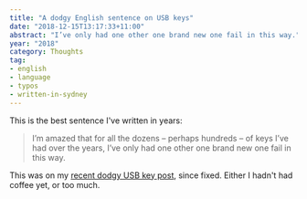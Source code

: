```yaml
---
title: "A dodgy English sentence on USB keys"
date: "2018-12-15T13:17:33+11:00"
abstract: "I’ve only had one other one brand new one fail in this way."
year: "2018"
category: Thoughts
tag:
- english
- language
- typos
- written-in-sydney
---
```

This is the best sentence I've written in years:

> I’m amazed that for all the dozens – perhaps hundreds – of keys I’ve had over the years, I’ve only had one other one brand new one fail in this way.

This was on my [recent dodgy USB key post], since fixed. Either I hadn't had coffee yet, or too much.

[recent dodgy USB key post]: https://rubenerd.com/a-dodgy-usb-key/

